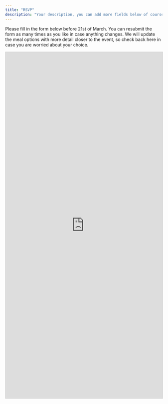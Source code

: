 ```yaml
---
title: "RSVP"
description: "Your description, you can add more fields below of course..."
---
```


Please fill in the form below before 21st of March. You can resubmit the form as many times as you like in case anything changes. We will update the meal options with more detail closer to the event, so check back here in case you are worried about your choice.

<script src="https://static.airtable.com/js/embed/embed_snippet_v1.js"></script><iframe class="airtable-embed airtable-dynamic-height" src="https://airtable.com/embed/shrUhrVJUI9RXlmBv?backgroundColor=green" frameborder="0" onmousewheel="" width="100%" height="1108" style="background: transparent; border: 1px solid #ccc;"></iframe>
